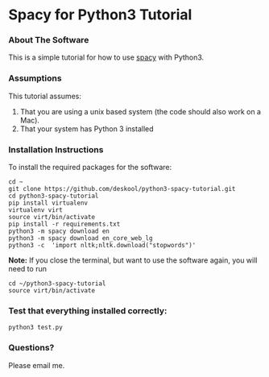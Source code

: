 # Spacy for Python3 Tutorial

### About The Software 
This is a simple tutorial for how to use [spacy](href="https://spacy.io) with Python3.

### Assumptions
This tutorial assumes:
1. That you are using a unix based system (the code should also work on a Mac).
2. That your system has Python 3 installed 

### Installation Instructions
To install the required packages for the software:
    
    cd ~
    git clone https://github.com/deskool/python3-spacy-tutorial.git
    cd python3-spacy-tutorial
    pip install virtualenv
    virtualenv virt
    source virt/bin/activate
    pip install -r requirements.txt
    python3 -m spacy download en
    python3 -m spacy download en_core_web_lg
    python3 -c  'import nltk;nltk.download("stopwords")'

**Note:** If you close the terminal, but want to use the software again, you will need to run 
    
    cd ~/python3-spacy-tutorial
    source virt/bin/activate

### Test that everything installed correctly:
    python3 test.py


### Questions?
Please email me.

